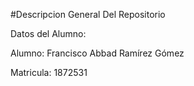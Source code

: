 #Descripcion General Del Repositorio 

Datos del Alumno:

Alumno: Francisco Abbad Ramírez Gómez

Matricula: 1872531

